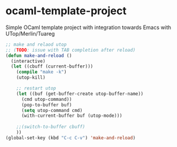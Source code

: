 # ocaml-template-project
Simple OCaml template project with integration towards Emacs with UTop/Merlin/Tuareg

```lisp
;; make and relaod utop
;; (TODO: issue with TAB completion after reload)
(defun make-and-reload ()
  (interactive)
  (let ((cbuff (current-buffer)))
    (compile "make -k")
    (utop-kill)

    ;; restart utop
    (let ((buf (get-buffer-create utop-buffer-name))
	  (cmd utop-command))
      (pop-to-buffer buf)
      (setq utop-command cmd)
      (with-current-buffer buf (utop-mode)))
    
    ;;(switch-to-buffer cbuff)
    ))
(global-set-key (kbd "C-c C-v") 'make-and-reload)
```
